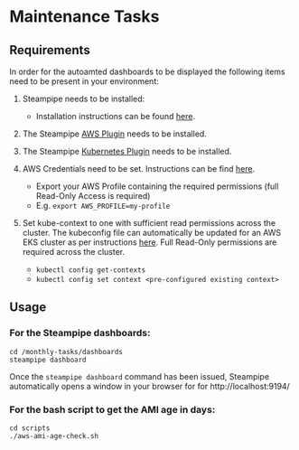 # Maintenance Tasks


## Requirements

In order for the autoamted dashboards to be displayed the following items need to be present in your environment:
1. Steampipe needs to be installed:
    - Installation instructions can be found [here](https://steampipe.io/downloads).

2. The Steampipe [AWS Plugin](https://hub.steampipe.io/plugins/turbot/aws) needs to be installed.

3. The Steampipe [Kubernetes Plugin](https://hub.steampipe.io/plugins/turbot/kubernetes) needs to be installed.

4. AWS Credentials need to be set. Instructions can be find [here](https://docs.aws.amazon.com/cli/latest/userguide/cli-configure-files.html).
    - Export your AWS Profile containing the required permissions (full Read-Only Access is required)
    - E.g. ```export AWS_PROFILE=my-profile```

5. Set kube-context to one with sufficient read permissions across the cluster. The kubeconfig file can automatically be updated for an AWS EKS cluster as per instructions [here](https://docs.aws.amazon.com/eks/latest/userguide/create-kubeconfig.html). Full Read-Only permissions are required across the cluster.
    - ```kubectl config get-contexts```
    - ```kubectl config set context <pre-configured existing context>```

## Usage

### For the Steampipe dashboards:
```
cd /monthly-tasks/dashboards
steampipe dashboard
```
Once the ```steampipe dashboard``` command has been issued, Steampipe automatically opens a window in your browser for for http://localhost:9194/

### For the bash script to get the AMI age in days:
```
cd scripts
./aws-ami-age-check.sh
```





